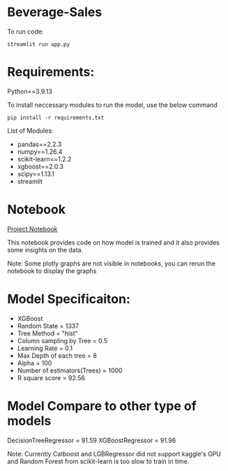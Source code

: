 # Beverage-Sales

To run code:
```
streamlit run app.py
```


# Requirements:

Python==3.9.13

To install neccessary modules to run the model, use the below command
```
pip install -r requirements.txt
```

List of Modules:

- pandas==2.2.3
- numpy==1.26.4
- scikit-learn==1.2.2
- xgboost==2.0.3
- scipy==1.13.1
- streamlit


# Notebook

[Project Notebook](https://www.kaggle.com/code/abhijitrai/beverage-sales)

This notebook provides code on how model is trained and it also provides some insights on the data.

Note: Some plotly graphs are not visible in notebooks, you can rerun the notebook to display the graphs



# Model Specificaiton:

- XGBoost
- Random State = 1337
- Tree Method = "hist"
- Column sampling by Tree = 0.5
- Learning Rate = 0.1
- Max Depth of each tree = 8
- Alpha = 100
- Number of estimators(Trees) = 1000
- R square score = 92.56


# Model Compare to other type of models

DecisionTreeRegressor = 91.59
XGBoostRegressor = 91.96

Note: Currently Catboost and LGBRegressor did not support kaggle's GPU and Random Forest from scikit-learn is too slow to train in time.
